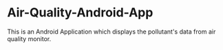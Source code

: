 # Air-Quality-Android-App
This is an Android Application which displays the pollutant's data from air quality monitor.
